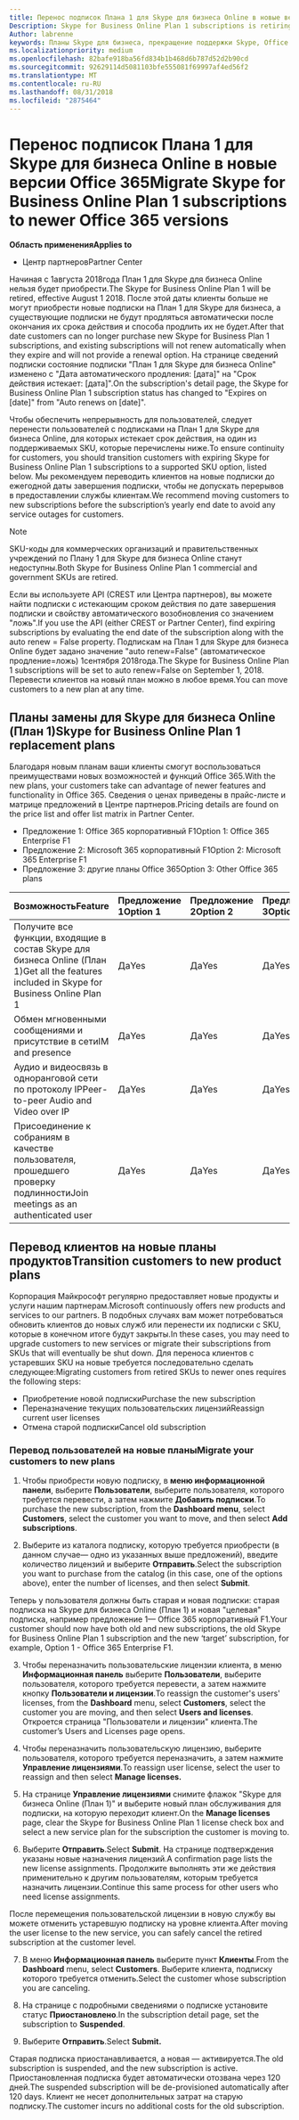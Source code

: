 ```yaml
---
title: Перенос подписок Плана 1 для Skype для бизнеса Online в новые версии Office 365 | Центр партнеров
Description: Skype for Business Online Plan 1 subscriptions is retiring.
Author: labrenne
keywords: Планы Skype для бизнеса, прекращение поддержки Skype, Office 365
ms.localizationpriority: medium
ms.openlocfilehash: 82bafe918ba56fd834b1b468d6b787d52d2b90cd
ms.sourcegitcommit: 92629114d5081103bfe555081f69997af4ed56f2
ms.translationtype: MT
ms.contentlocale: ru-RU
ms.lasthandoff: 08/31/2018
ms.locfileid: "2875464"
---
```

# <a name="migrate-skype-for-business-online-plan-1-subscriptions-to-newer-office-365-versions"></a><span data-ttu-id="51fa5-103">Перенос подписок Плана 1 для Skype для бизнеса Online в новые версии Office 365</span><span class="sxs-lookup"><span data-stu-id="51fa5-103">Migrate Skype for Business Online Plan 1 subscriptions to newer Office 365 versions</span></span>

**<span data-ttu-id="51fa5-104">Область применения</span><span class="sxs-lookup"><span data-stu-id="51fa5-104">Applies to</span></span>**

- <span data-ttu-id="51fa5-105">Центр партнеров</span><span class="sxs-lookup"><span data-stu-id="51fa5-105">Partner Center</span></span>

<span data-ttu-id="51fa5-106">Начиная с 1августа 2018года План 1 для Skype для бизнеса Online нельзя будет приобрести.</span><span class="sxs-lookup"><span data-stu-id="51fa5-106">The Skype for Business Online Plan 1 will be retired, effective August 1 2018.</span></span> <span data-ttu-id="51fa5-107">После этой даты клиенты больше не могут приобрести новые подписки на План 1 для Skype для бизнеса, а существующие подписки не будут продляться автоматически после окончания их срока действия и способа продлить их не будет.</span><span class="sxs-lookup"><span data-stu-id="51fa5-107">After that date customers can no longer purchase new Skype for Business Plan 1 subscriptions, and existing subscriptions will not renew automatically when they expire and will not provide a renewal option.</span></span> <span data-ttu-id="51fa5-108">На странице сведений подписки состояние подписки "План 1 для Skype для бизнеса Online" изменено с "Дата автоматического продления: [дата]" на "Срок действия истекает: [дата]".</span><span class="sxs-lookup"><span data-stu-id="51fa5-108">On the subscription's detail page, the Skype for Business Online Plan 1 subscription status has changed to "Expires on [date]" from "Auto renews on [date]".</span></span>  

<span data-ttu-id="51fa5-109">Чтобы обеспечить непрерывность для пользователей, следует перенести пользователей с подписками на План 1 для Skype для бизнеса Online, для которых истекает срок действия, на один из поддерживаемых SKU, которые перечислены ниже.</span><span class="sxs-lookup"><span data-stu-id="51fa5-109">To ensure continuity for customers, you should transition customers with expiring Skype for Business Online Plan 1 subscriptions to a supported SKU option, listed below.</span></span> <span data-ttu-id="51fa5-110">Мы рекомендуем переводить клиентов на новые подписки до ежегодной даты завершения подписки, чтобы не допускать перерывов в предоставлении службы клиентам.</span><span class="sxs-lookup"><span data-stu-id="51fa5-110">We recommend moving customers to new subscriptions before the subscription’s yearly end date to avoid any service outages for customers.</span></span> 

>[!NOTE]
><span data-ttu-id="51fa5-111">SKU-коды для коммерческих организаций и правительственных учреждений по Плану 1 для Skype для бизнеса Online станут недоступны.</span><span class="sxs-lookup"><span data-stu-id="51fa5-111">Both Skype for Business Online Plan 1 commercial and government SKUs are retired.</span></span>

<span data-ttu-id="51fa5-112">Если вы используете API (CREST или Центра партнеров), вы можете найти подписки с истекающим сроком действия по дате завершения подписки и свойству автоматического возобновления со значением "ложь".</span><span class="sxs-lookup"><span data-stu-id="51fa5-112">If you use the API (either CREST or Partner Center), find expiring subscriptions by evaluating the end date of the subscription along with the auto renew = False property.</span></span> <span data-ttu-id="51fa5-113">Подпискам на План 1 для Skype для бизнеса Online будет задано значение "auto renew=False" (автоматическое продление=ложь) 1сентября 2018года.</span><span class="sxs-lookup"><span data-stu-id="51fa5-113">The Skype for Business Online Plan 1 subscriptions will be set to auto renew=False on September 1, 2018.</span></span> <span data-ttu-id="51fa5-114">Перевести клиентов на новый план можно в любое время.</span><span class="sxs-lookup"><span data-stu-id="51fa5-114">You can move customers to a new plan at any time.</span></span> 

## <a name="skype-for-business-online-plan-1-replacement-plans"></a><span data-ttu-id="51fa5-115">Планы замены для Skype для бизнеса Online (План 1)</span><span class="sxs-lookup"><span data-stu-id="51fa5-115">Skype for Business Online Plan 1 replacement plans</span></span>

<span data-ttu-id="51fa5-116">Благодаря новым планам ваши клиенты смогут воспользоваться преимуществами новых возможностей и функций Office 365.</span><span class="sxs-lookup"><span data-stu-id="51fa5-116">With the new plans, your customers take can advantage of newer features and functionality in Office 365.</span></span> <span data-ttu-id="51fa5-117">Сведения о ценах приведены в прайс-листе и матрице предложений в Центре партнеров.</span><span class="sxs-lookup"><span data-stu-id="51fa5-117">Pricing details are found on the price list and offer list matrix in Partner Center.</span></span> 

- <span data-ttu-id="51fa5-118">Предложение 1: Office 365 корпоративный F1</span><span class="sxs-lookup"><span data-stu-id="51fa5-118">Option 1: Office 365 Enterprise F1</span></span>
- <span data-ttu-id="51fa5-119">Предложение 2: Microsoft 365 корпоративный F1</span><span class="sxs-lookup"><span data-stu-id="51fa5-119">Option 2: Microsoft 365 Enterprise F1</span></span>
- <span data-ttu-id="51fa5-120">Предложение 3: другие планы Office 365</span><span class="sxs-lookup"><span data-stu-id="51fa5-120">Option 3: Other Office 365 plans</span></span>

|**<span data-ttu-id="51fa5-121">Возможность</span><span class="sxs-lookup"><span data-stu-id="51fa5-121">Feature</span></span>**    |**<span data-ttu-id="51fa5-122">Предложение 1</span><span class="sxs-lookup"><span data-stu-id="51fa5-122">Option 1</span></span>**   |**<span data-ttu-id="51fa5-123">Предложение 2</span><span class="sxs-lookup"><span data-stu-id="51fa5-123">Option 2</span></span>**   |**<span data-ttu-id="51fa5-124">Предложение 3</span><span class="sxs-lookup"><span data-stu-id="51fa5-124">Option 3</span></span>**   |
|:-----------------|:-----------------|:-------------|:------------|
|<span data-ttu-id="51fa5-125">Получите все функции, входящие в состав Skype для бизнеса Online (План 1)</span><span class="sxs-lookup"><span data-stu-id="51fa5-125">Get all the features included in Skype for Business Online Plan 1</span></span>|<span data-ttu-id="51fa5-126">Да</span><span class="sxs-lookup"><span data-stu-id="51fa5-126">Yes</span></span>   |<span data-ttu-id="51fa5-127">Да</span><span class="sxs-lookup"><span data-stu-id="51fa5-127">Yes</span></span>   |<span data-ttu-id="51fa5-128">Да</span><span class="sxs-lookup"><span data-stu-id="51fa5-128">Yes</span></span>   |
|<span data-ttu-id="51fa5-129">Обмен мгновенными сообщениями и присутствие в сети</span><span class="sxs-lookup"><span data-stu-id="51fa5-129">IM and presence</span></span> |<span data-ttu-id="51fa5-130">Да</span><span class="sxs-lookup"><span data-stu-id="51fa5-130">Yes</span></span>   |<span data-ttu-id="51fa5-131">Да</span><span class="sxs-lookup"><span data-stu-id="51fa5-131">Yes</span></span>   |<span data-ttu-id="51fa5-132">Да</span><span class="sxs-lookup"><span data-stu-id="51fa5-132">Yes</span></span>   |
|<span data-ttu-id="51fa5-133">Аудио и видеосвязь в одноранговой сети по протоколу IP</span><span class="sxs-lookup"><span data-stu-id="51fa5-133">Peer-to-peer Audio and Video over IP</span></span>|<span data-ttu-id="51fa5-134">Да</span><span class="sxs-lookup"><span data-stu-id="51fa5-134">Yes</span></span>   |<span data-ttu-id="51fa5-135">Да</span><span class="sxs-lookup"><span data-stu-id="51fa5-135">Yes</span></span>   |<span data-ttu-id="51fa5-136">Да</span><span class="sxs-lookup"><span data-stu-id="51fa5-136">Yes</span></span>   
|<span data-ttu-id="51fa5-137">Присоединение к собраниям в качестве пользователя, прошедшего проверку подлинности</span><span class="sxs-lookup"><span data-stu-id="51fa5-137">Join meetings as an authenticated user</span></span>| <span data-ttu-id="51fa5-138">Да</span><span class="sxs-lookup"><span data-stu-id="51fa5-138">Yes</span></span>   |<span data-ttu-id="51fa5-139">Да</span><span class="sxs-lookup"><span data-stu-id="51fa5-139">Yes</span></span>   |<span data-ttu-id="51fa5-140">Да</span><span class="sxs-lookup"><span data-stu-id="51fa5-140">Yes</span></span>   |

## <a name="transition-customers-to-new-product-plans"></a><span data-ttu-id="51fa5-141">Перевод клиентов на новые планы продуктов</span><span class="sxs-lookup"><span data-stu-id="51fa5-141">Transition customers to new product plans</span></span>

<span data-ttu-id="51fa5-142">Корпорация Майкрософт регулярно предоставляет новые продукты и услуги нашим партнерам.</span><span class="sxs-lookup"><span data-stu-id="51fa5-142">Microsoft continuously offers new products and services to our partners.</span></span> <span data-ttu-id="51fa5-143">В подобных случаях вам может потребоваться обновить клиентов до новых служб или перенести их подписки с SKU, которые в конечном итоге будут закрыты.</span><span class="sxs-lookup"><span data-stu-id="51fa5-143">In these cases, you may need to upgrade customers to new services or migrate their subscriptions from SKUs that will eventually be shut down.</span></span> <span data-ttu-id="51fa5-144">Для переноса клиентов с устаревших SKU на новые требуется последовательно сделать следующее:</span><span class="sxs-lookup"><span data-stu-id="51fa5-144">Migrating customers from retired SKUs to newer ones requires the following steps:</span></span>

- <span data-ttu-id="51fa5-145">Приобретение новой подписки</span><span class="sxs-lookup"><span data-stu-id="51fa5-145">Purchase the new subscription</span></span>
- <span data-ttu-id="51fa5-146">Переназначение текущих пользовательских лицензий</span><span class="sxs-lookup"><span data-stu-id="51fa5-146">Reassign current user licenses</span></span>
- <span data-ttu-id="51fa5-147">Отмена старой подписки</span><span class="sxs-lookup"><span data-stu-id="51fa5-147">Cancel old subscription</span></span>

### <a name="migrate-your-customers-to-new-plans"></a><span data-ttu-id="51fa5-148">Перевод пользователей на новые планы</span><span class="sxs-lookup"><span data-stu-id="51fa5-148">Migrate your customers to new plans</span></span>

1. <span data-ttu-id="51fa5-149">Чтобы приобрести новую подписку, в **меню информационной панели**, выберите **Пользователи**, выберите пользователя, которого требуется перевести, а затем нажмите **Добавить подписки**.</span><span class="sxs-lookup"><span data-stu-id="51fa5-149">To purchase the new subscription, from the **Dashboard menu**, select **Customers**, select the customer you want to move, and then select **Add subscriptions**.</span></span>

2. <span data-ttu-id="51fa5-150">Выберите из каталога подписку, которую требуется приобрести (в данном случае— одно из указанных выше предложений), введите количество лицензий и выберите **Отправить**.</span><span class="sxs-lookup"><span data-stu-id="51fa5-150">Select the subscription you want to purchase from the catalog (in this case, one of the options above), enter the number of licenses, and then select **Submit**.</span></span> 

<span data-ttu-id="51fa5-151">Теперь у пользователя должны быть старая и новая подписки: старая подписка на Skype для бизнеса Online (План 1) и новая "целевая" подписка, например предложение 1— Office 365 корпоративный F1.</span><span class="sxs-lookup"><span data-stu-id="51fa5-151">Your customer should now have both old and new subscriptions, the old Skype for Business Online Plan 1  subscription and the new ‘target’ subscription, for example, Option 1 - Office 365 Enterprise F1.</span></span>

3. <span data-ttu-id="51fa5-152">Чтобы переназначить пользовательские лицензии клиента, в меню **Информационная панель** выберите **Пользователи**, выберите пользователя, которого требуется перевести, а затем нажмите кнопку **Пользователи и лицензии**.</span><span class="sxs-lookup"><span data-stu-id="51fa5-152">To reassign the customer's users' licenses, from the **Dashboard** menu, select **Customers**, select the customer you are moving, and then select **Users and licenses**.</span></span> <span data-ttu-id="51fa5-153">Откроется страница "Пользователи и лицензии" клиента.</span><span class="sxs-lookup"><span data-stu-id="51fa5-153">The customer’s Users and Licenses page opens.</span></span>

4. <span data-ttu-id="51fa5-154">Чтобы переназначить пользовательскую лицензию, выберите пользователя, которого требуется переназначить, а затем нажмите **Управление лицензиями**.</span><span class="sxs-lookup"><span data-stu-id="51fa5-154">To reassign user license, select the user to reassign and then select **Manage licenses.**</span></span>

5. <span data-ttu-id="51fa5-155">На странице **Управление лицензиями** снимите флажок "Skype для бизнеса Online (План 1)" и выберите новый план обслуживания для подписки, на которую переходит клиент.</span><span class="sxs-lookup"><span data-stu-id="51fa5-155">On the **Manage licenses** page, clear the Skype for Business Online Plan 1 license check box and select a new service plan for the subscription the customer is moving to.</span></span>

6. <span data-ttu-id="51fa5-156">Выберите **Отправить**.</span><span class="sxs-lookup"><span data-stu-id="51fa5-156">Select **Submit**.</span></span> <span data-ttu-id="51fa5-157">На странице подтверждения указаны новые назначения лицензий.</span><span class="sxs-lookup"><span data-stu-id="51fa5-157">A confirmation page lists the new license assignments.</span></span> <span data-ttu-id="51fa5-158">Продолжите выполнять эти же действия применительно к другим пользователям, которым требуется назначить лицензии.</span><span class="sxs-lookup"><span data-stu-id="51fa5-158">Continue this same process for other users who need license assignments.</span></span>

<span data-ttu-id="51fa5-159">После перемещения пользовательской лицензии в новую службу вы можете отменить устаревшую подписку на уровне клиента.</span><span class="sxs-lookup"><span data-stu-id="51fa5-159">After moving the user license to the new service, you can safely cancel the retired subscription at the customer level.</span></span>

7. <span data-ttu-id="51fa5-160">В меню **Информационная панель** выберите пункт **Клиенты**.</span><span class="sxs-lookup"><span data-stu-id="51fa5-160">From the **Dashboard** menu, select **Customers**.</span></span> <span data-ttu-id="51fa5-161">Выберите клиента, подписку которого требуется отменить.</span><span class="sxs-lookup"><span data-stu-id="51fa5-161">Select the customer whose subscription you are canceling.</span></span>

8. <span data-ttu-id="51fa5-162">На странице с подробными сведениями о подписке установите статус **Приостановлено**.</span><span class="sxs-lookup"><span data-stu-id="51fa5-162">In the subscription detail page, set the subscription to **Suspended**.</span></span>

9. <span data-ttu-id="51fa5-163">Выберите **Отправить**.</span><span class="sxs-lookup"><span data-stu-id="51fa5-163">Select **Submit.**</span></span>

<span data-ttu-id="51fa5-164">Старая подписка приостанавливается, а новая — активируется.</span><span class="sxs-lookup"><span data-stu-id="51fa5-164">The old subscription is suspended, and the new subscription is active.</span></span> <span data-ttu-id="51fa5-165">Приостановленная подписка будет автоматически отозвана через 120 дней.</span><span class="sxs-lookup"><span data-stu-id="51fa5-165">The suspended subscription will be de-provisioned automatically after 120 days.</span></span> <span data-ttu-id="51fa5-166">Клиент не несет дополнительных затрат на старую подписку.</span><span class="sxs-lookup"><span data-stu-id="51fa5-166">The customer incurs no additional costs for the old subscription.</span></span>

